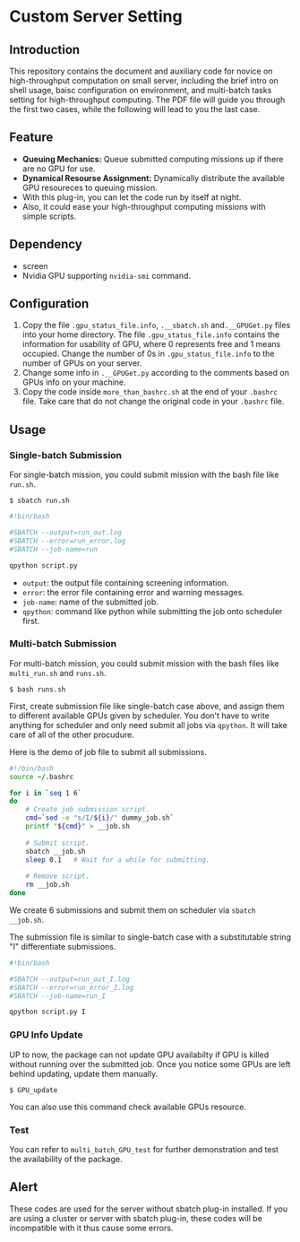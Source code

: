 # Custom Server Setting
## Introduction
This repository contains the document and auxiliary code for novice on high-throughput computation on small server, including the brief intro on shell usage, baisc configuration on environment, and multi-batch tasks setting for high-throughput computing. The PDF file will guide you through the first two cases, while the following will lead to you the last case.

## Feature
- **Queuing Mechanics:** Queue submitted computing missions up if there are no GPU for use. 
- **Dynamical Resourse Assignment:** Dynamically distribute the available GPU resoureces to queuing mission.
- With this plug-in, you can let the code run by itself at night.
- Also, it could ease your high-throughput computing missions with simple scripts.

## Dependency
- screen
- Nvidia GPU supporting `nvidia-smi` command.

## Configuration
1. Copy the file `.gpu_status_file.info`, `.__sbatch.sh` and`.__GPUGet.py` files into your home directory. The file `.gpu_status_file.info` contains the information for usability of GPU, where 0 represents free and 1 means occupied. Change the number of 0s in `.gpu_status_file.info` to the number of GPUs on your server.
2. Change some info in `.__GPUGet.py` according to the comments based on GPUs info on your machine.
3. Copy the code inside `more_than_bashrc.sh` at the end of your `.bashrc` file. Take care that do not change the original code in your `.bashrc` file.

## Usage
### Single-batch Submission
For single-batch mission, you could submit mission with the bash file like `run.sh`.

``` $ sbatch run.sh ```

```bash
#!bin/bash

#SBATCH --output=run_out.log
#SBATCH --error=run_error.log
#SBATCH --job-name=run

qpython script.py
```
- `output`: the output file containing screening information.
- `error`: the error file containing error and warning messages.
- `job-name`: name of the submitted job.
- `qpython`: command like python while submitting the job onto scheduler first.


### Multi-batch Submission
For multi-batch mission, you could submit mission with the bash files like `multi_run.sh` and `runs.sh`.

``` $ bash runs.sh ```

First, create submission file like single-batch case above, and assign them to different available GPUs given by scheduler. You don't have to write anything for scheduler and only need submit all jobs via `qpython`. It will take care of all of the other procudure.

Here is the demo of job file to submit all submissions. 
```bash
#!/bin/bash
source ~/.bashrc

for i in `seq 1 6`
do
	# Create job submission script.
    cmd=`sed -e "s/I/${i}/" dummy_job.sh`
    printf "${cmd}" > __job.sh
	
	# Submit script.
    sbatch __job.sh
    sleep 0.1	# Wait for a while for submitting.
	
	# Remove script.
    rm __job.sh
done
```

We create 6 submissions and submit them on scheduler via `sbatch __job.sh`.

The submission file is similar to single-batch case with a substitutable string "I" differentiate submissions.  

```bash
#!bin/bash

#SBATCH --output=run_out_I.log
#SBATCH --error=run_error_I.log
#SBATCH --job-name=run_I

qpython script.py I
```

### GPU Info Update
UP to now, the package can not update GPU availabilty if GPU is killed without running over the submitted job. Once you notice some GPUs are left behind updating, update them manually. 

``` $ GPU_update ```

You can also use this command check available GPUs resource.

### Test
You can refer to `multi_batch_GPU_test` for further demonstration and test the availability of the package.

## Alert
These codes are used for the server without sbatch plug-in installed. If you are using a cluster or server with sbatch plug-in, these codes will be incompatible with it thus cause some errors.
